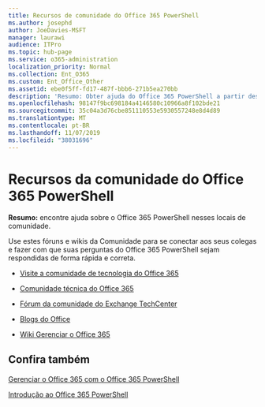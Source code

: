 ```yaml
---
title: Recursos de comunidade do Office 365 PowerShell
ms.author: josephd
author: JoeDavies-MSFT
manager: laurawi
audience: ITPro
ms.topic: hub-page
ms.service: o365-administration
localization_priority: Normal
ms.collection: Ent_O365
ms.custom: Ent_Office_Other
ms.assetid: ebe0f5ff-fd17-487f-bbb6-271b5ea270bb
description: 'Resumo: Obter ajuda do Office 365 PowerShell a partir desses locais da comunidade.'
ms.openlocfilehash: 98147f9bc698184a4146580c10966a8f102bde21
ms.sourcegitcommit: 35c04a3d76cbe851110553e5930557248e8d4d89
ms.translationtype: MT
ms.contentlocale: pt-BR
ms.lasthandoff: 11/07/2019
ms.locfileid: "38031696"
---
```

# <a name="office-365-powershell-community-resources"></a>Recursos da comunidade do Office 365 PowerShell

 **Resumo:** encontre ajuda sobre o Office 365 PowerShell nesses locais de comunidade.
  
Use estes fóruns e wikis da Comunidade para se conectar aos seus colegas e fazer com que suas perguntas do Office 365 PowerShell sejam respondidas de forma rápida e correta. 
  
- [Visite a comunidade de tecnologia do Office 365](https://techcommunity.microsoft.com/t5/Office-365/ct-p/Office365)
    
- [Comunidade técnica do Office 365](https://techcommunity.microsoft.com/t5/Office-365/ct-p/Office365)
    
- [Fórum da comunidade do Exchange TechCenter](https://social.technet.microsoft.com/Forums/exchange/home?forum=exchangesvrgeneral)
    
- [Blogs do Office](https://blogs.office.com/)
    
- [Wiki Gerenciar o Office 365](https://community.office365.com/w/manage/default.aspx)
    
## <a name="see-also"></a>Confira também

#### 

[Gerenciar o Office 365 com o Office 365 PowerShell](manage-office-365-with-office-365-powershell.md)
  
[Introdução ao Office 365 PowerShell](getting-started-with-office-365-powershell.md)


